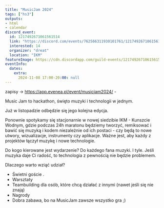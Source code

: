 ```yaml
---
title: "MusicJam 2024"
tags: ["hs3"]
outputs:
- html
- calendar
discord_event:
  id: 1217492671061561514
  link: "https://discord.com/events/762566311930101761/1217492671061561514"
  interested: 14
  organizer: "dreat"
  location: "IKM"
featureImage: https://cdn.discordapp.com/guild-events/1217492671061561514/23a958674906f1830342e62fb3ed92e2.png?size=1024
eventInfo:
  dates:
    extra:
      2024-11-08 17:00-20:00: null
---
```

zapisy -> https://app.evenea.pl/event/musicjam2024/ -

Music Jam to hackathon, święto muzyki i technologii w jednym. 

Już w listopadzie odbędzie się jego kolejna edycja. 

Ponownie spotykamy się stacjonarnie w nowej siedzibie IKM - Kunszcie Wodnym, gdzie podczas 24h maratonu będziemy tworzyć, remiksować i bawić się muzyką i kodem niezależnie od ich postaci - czy będą to nowe utwory, wizualizacje, instrumenty czy aplikacje. Ważne jest, aby każdy z projektów łączył muzykę i nowe technologie.

Do kogo kierowane jest wydarzenie?
Do każdego fana muzyki. I tyle. Jeśli muzyka daje Ci radość, to technologia z pewnością nie będzie problemem. 


Dlaczego warto wziąć udział?
- Świetni goście .
- Warsztaty 
- Teambuilding dla osób, które chcą działać z innymi (nawet jeśli się nie znają)
- Nagrody
- Dobra zabawa, bo na MusicJam zawsze wszystko gra ;)
